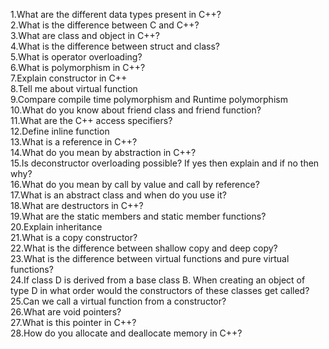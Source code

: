 1.What are the different data types present in C++?<br>
2.What is the difference between C and C++?<br>
3.What are class and object in C++?<br>
4.What is the difference between struct and class?<br>
5.What is operator overloading?<br>
6.What is polymorphism in C++?<br>
7.Explain constructor in C++<br>
8.Tell me about virtual function<br>
9.Compare compile time polymorphism and Runtime polymorphism<br>
10.What do you know about friend class and friend function?<br>
11.What are the C++ access specifiers?<br>
12.Define inline function<br>
13.What is a reference in C++?<br>
14.What do you mean by abstraction in C++?<br>
15.Is deconstructor overloading possible? If yes then explain and if no then why?<br>
16.What do you mean by call by value and call by reference?<br>
17.What is an abstract class and when do you use it?<br>
18.What are destructors in C++?<br>
19.What are the static members and static member functions?<br>
20.Explain inheritance<br>
21.What is a copy constructor?<br>
22.What is the difference between shallow copy and deep copy?<br>
23.What is the difference between virtual functions and pure virtual functions?<br>
24.If class D is derived from a base class B. When creating an object of type D in what order would the constructors of these classes get called?<br>
25.Can we call a virtual function from a constructor?<br>
26.What are void pointers?<br>
27.What is this pointer in C++?<br>
28.How do you allocate and deallocate memory in C++?<br>
